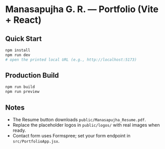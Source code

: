 # Manasapujha G. R. — Portfolio (Vite + React)

## Quick Start
```bash
npm install
npm run dev
# open the printed local URL (e.g., http://localhost:5173)
```

## Production Build
```bash
npm run build
npm run preview
```

## Notes
- The Resume button downloads `public/Manasapujha_Resume.pdf`.
- Replace the placeholder logos in `public/logos/` with real images when ready.
- Contact form uses Formspree; set your form endpoint in `src/PortfolioApp.jsx`.
